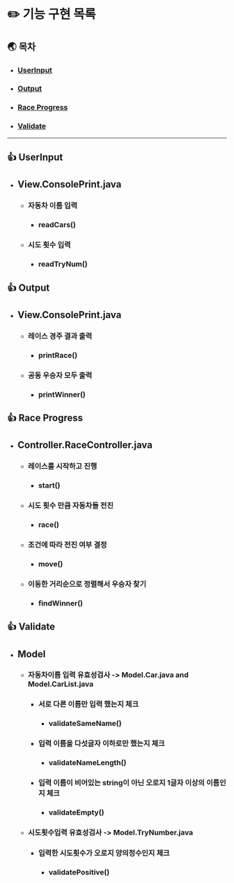 # ✏️ 기능 구현 목록

## 🌏 목차

- ### [UserInput](#-userinput)
- ### [Output](#-output)
- ### [Race Progress](#-raceprogress)
- ### [Validate](#-validate)

---

## 👍 UserInput

- ## View.ConsolePrint.java

    - ### 자동차 이름 입력

        - ### readCars()

    - ### 시도 횟수 입력

        - ### readTryNum()

## 👍 Output

- ## View.ConsolePrint.java

    - ### 레이스 경주 결과 출력

        - ### printRace()

    - ### 공동 우승자 모두 출력

        - ### printWinner()

## 👍 Race Progress

- ## Controller.RaceController.java

    - ### 레이스를 시작하고 진행

        - ### start()

    - ### 시도 횟수 만큼 자동차들 전진

        - ### race()

    - ### 조건에 따라 전진 여부 결정

        - ### move()

    - ### 이동한 거리순으로 정렬해서 우승자 찾기

        - ### findWinner()

## 👍 Validate

- ## Model

    - ### 자동차이름 입력 유효성검사 -> Model.Car.java and Model.CarList.java

        - ### 서로 다른 이름만 입력 했는지 체크
            - ### validateSameName()
        - ### 입력 이름을 다섯글자 이하로만 했는지 체크
            - ### validateNameLength()
        - ### 입력 이름이 비어있는 string이 아닌 오로지 1글자 이상의 이름인지 체크
            - ### validateEmpty()

    - ### 시도횟수입력 유효성검사 -> Model.TryNumber.java

        - ### 입력한 시도횟수가 오로지 양의정수인지 체크
            - ### validatePositive()